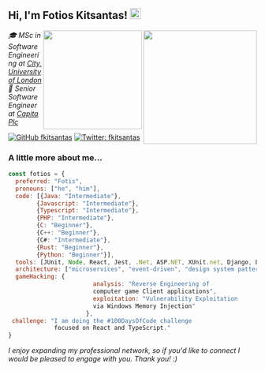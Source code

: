 <h2> Hi, I'm Fotios Kitsantas! <img src="https://em-content.zobj.net/source/animated-noto-color-emoji/356/waving-hand_1f44b.gif" width="22" /></h2>
<a href="http://www.city.ac.uk/" target="_blank"><img align='right' src="https://seeklogo.com/images/C/city-university-of-london-logo-63A9D5FB68-seeklogo.com.png" width="230"></a>
<a href="https://www.capita.com/expertise/customer-communications-digital-services" target="_blank"><img align='right' src="https://government-ict.co.uk/wp-content/uploads/2021/12/capita-secondary-logo-72-dpi.png" width="200"></a>
<p><em>🎓 MSc in Software Engineering at <a href="http://www.city.ac.uk/" target="_blank">City, University of London</a>
</br>💼 Senior Software Engineer at <a href="https://www.capita.com/expertise/customer-communications-digital-services" target="_blank">Capita Plc</a></em></p>

[![GitHub fkitsantas](https://img.shields.io/github/followers/fkitsantas?label=follow&style=social)](https://github.com/fkitsantas) <!-- [![Linkedin: fkitsantas](https://img.shields.io/badge/-fkitsantas-blue?style=flat-square&logo=Linkedin&logoColor=white&link=https://www.linkedin.com/in/fkitsantas/)](https://www.linkedin.com/in/fkitsantas/) --> [![Twitter: fkitsantas](https://img.shields.io/twitter/follow/fkitsantas?style=social)](https://twitter.com/fkitsantas)


### A little more about me...  

<!--  education: {
    degrees: [{BSc: "Computing"}, {MSc: "Software Engineering"}],
    institutions: ["The University of NORTHAMPTON", "City,University of London"],
    years: ["2016 - 2019", "2022 - 2024"]
  },
  experience: [
    {company: "BEASTS UNLEASHED LTD", role: "Software Engineer", years: "2018 - 2020"},
    {company: "NIGHTMARE NETWORK LTD", role: "", years: "2020 - Present"}
  ],
  certifications: ["Certification A", "Certification B"], 
  languages: ["English", "Greek"] -->
  
```javascript
const fotios = {
  preferred: "Fotis",
  pronouns: ["he", "him"],
  code: [{Java: "Intermediate"},
        {Javascript: "Intermediate"},
        {Typescript: "Intermediate"},
        {PHP: "Intermediate"},
        {C: "Beginner"},
        {C++: "Beginner"},
        {C#: "Intermediate"},
        {Rust: "Beginner"},
        {Python: "Beginner"}],
  tools: [JUnit, Node, React, Jest, .Net, ASP.NET, XUnit.net, Django, Docker],
  architecture: ["microservices", "event-driven", "design system pattern"],
  gameHacking: {
                        analysis: "Reverse Engineering of
                        computer game Client applications",
                        exploitation: "Vulnerability Exploitation
                        via Windows Memory Injection"
                      },
 challenge: "I am doing the #100DaysOfCode challenge
             focused on React and TypeScript."
}
```

<p><em>I enjoy expanding my professional network, so if you'd like to connect I would be pleased to engage with you. Thank you! :)</em></p>
